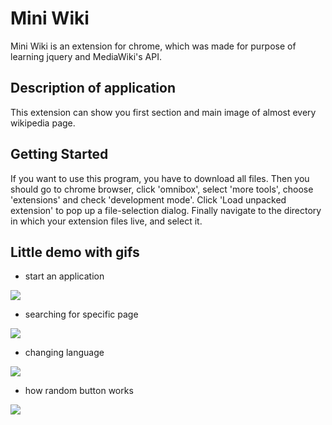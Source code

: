 # Mini Wiki

Mini Wiki is an extension for chrome, which was made for purpose of learning jquery and MediaWiki's API.

## Description of application
This extension can show you first section and main image of almost every wikipedia page.

## Getting Started

If you want to use this program, you have to download all files. Then you should go to chrome browser, click 'omnibox', select 'more tools', choose 'extensions' and check 'development mode'. Click 'Load unpacked extension' to pop up a file-selection dialog. Finally navigate to the directory in which your extension files live, and select it.

## Little demo with gifs

- start an application

<img src="https://media.giphy.com/media/3ov9jRStmFnsfATBOE/giphy.gif"/>

- searching for specific page

<img src="https://media.giphy.com/media/3o7aD05Eu2Zn8u80FO/giphy.gif"/>

- changing language

<img src="https://media.giphy.com/media/3o7aD2yBFztylH83h6/giphy.gif"/>

- how random button works

<img src="https://media.giphy.com/media/xT9Igr8oDuzPMtA1t6/giphy.gif"/>
